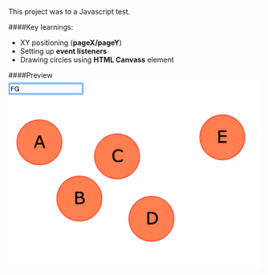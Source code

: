 This project was to a Javascript test. 

####Key learnings:

- XY positioning (**pageX/pageY**)
- Setting up **event listeners**
- Drawing circles using **HTML Canvass** element

####Preview
![yf-test screenshot](https://github.com/maciejk77/yf-test/blob/master/img/screenshot.png)



